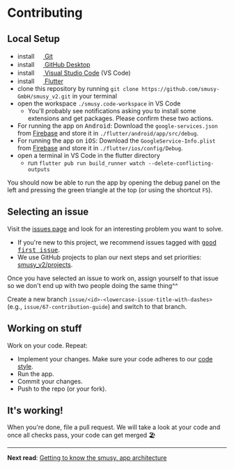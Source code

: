 # Contributing

## Local Setup

- install [<img src="https://git-scm.com/favicon.ico" width="16" height="16"> Git](https://git-scm.com/downloads)
- install [<img src="https://github.githubassets.com/pinned-octocat.svg" width="16" height="16"> GitHub Desktop](https://desktop.github.com)
- install [<img src="https://code.visualstudio.com/favicon.ico" width="16" height="16"> Visual Studio Code](https://code.visualstudio.com) (VS Code)
- install [<img src="https://flutter.dev/images/favicon.png" width="16" height="16"> Flutter](https://flutter.dev/docs/get-started/install)
- clone this repository by running `git clone https://github.com/smusy-GmbH/smusy_v2.git` in your terminal
- open the workspace `./smusy.code-workspace` in VS Code
  - You'll probably see notifications asking you to install some extensions and get packages. Please confirm these two actions.
- For running the app on <kbd>Android</kbd>: Download the `google-services.json` from [Firebase](https://console.firebase.google.com/u/0/project/smusy-dev/settings/general/android:app.smusy.dev) and store it in `./flutter/android/app/src/debug`.
- For running the app on <kbd>iOS</kbd>: Download the `GoogleService-Info.plist` from [Firebase](https://console.firebase.google.com/u/0/project/smusy-dev/settings/general/ios:app.smusy.dev) and store it in `./flutter/ios/config/Debug`.
- open a terminal in VS Code in the flutter directory
  - run `flutter pub run build_runner watch --delete-conflicting-outputs`

You should now be able to run the app by opening the debug panel on the left and pressing the green triangle at the top (or using the shortcut `F5`).

## Selecting an issue

Visit the [issues page](https://github.com/smusy-GmbH/smusy_v2/issues) and look for an interesting problem you want to solve.

- If you're new to this project, we recommend issues tagged with [<kbd>good first issue</kbd>](https://github.com/smusy-GmbH/smusy_v2/issues?q=is%3Aopen+is%3Aissue+label%3A%22good+first+issue%22+no%3Aassignee).
- We use GitHub projects to plan our next steps and set priorities: [smusy_v2/projects](https://github.com/smusy-GmbH/smusy_v2/projects).

Once you have selected an issue to work on, assign yourself to that issue so we don't end up with two people doing the same thing^^

Create a new branch `issue/<id>-<lowercase-issue-title-with-dashes>` (e.g., `issue/67-contribution-guide`) and switch to that branch.

## Working on stuff

Work on your code. Repeat:

- Implement your changes. Make sure your code adheres to our [code style](Supporting%20Documents/code%20style.md).
- Run the app.
- Commit your changes.
- Push to the repo (or your fork).

## It's working!

When you're done, file a pull request. We will take a look at your code and once all checks pass, your code can get merged 🏖

---

**Next read**: [Getting to know the smusy. app architecture](Supporting%20Documents/architecture.md)
